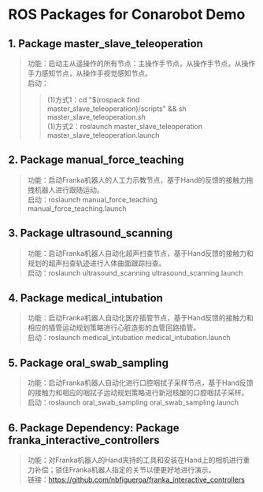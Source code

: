 # ROS Packages for Conarobot Demo

## 1. Package master_slave_teleoperation

> 功能：启动主从遥操作的所有节点：主操作手节点，从操作手节点，从操作手力感知节点，从操作手视觉感知节点。<br>
> 启动：
>> (1)方式1：cd "$(rospack find master_slave_teleoperation)/scripts" && sh master_slave_teleoperation.sh <br>
>> (1)方式2：roslaunch master_slave_teleoperation master_slave_teleoperation.launch

## 2. Package manual_force_teaching

> 功能：启动Franka机器人的人工力示教节点，基于Hand的反馈的接触力拖拽机器人进行跟随运动。<br>
> 启动：roslaunch manual_force_teaching manual_force_teaching.launch

## 3. Package ultrasound_scanning

> 功能：启动Franka机器人自动化超声扫查节点，基于Hand反馈的接触力和规划的超声扫查轨迹进行人体曲面跟踪扫查。<br>
> 启动：roslaunch ultrasound_scanning ultrasound_scanning.launch

## 4. Package medical_intubation

> 功能：启动Franka机器人自动化医疗插管节点，基于Hand反馈的接触力和相应的插管运动规划策略进行心脏造影的血管回路插管。<br>
> 启动：roslaunch medical_intubation medical_intubation.launch

## 5. Package oral_swab_sampling

> 功能：启动Franka机器人自动化进行口腔咽拭子采样节点，基于Hand反馈的接触力和相应的咽拭子运动规划策略进行新冠核酸的口腔咽拭子采样。<br>
> 启动：roslaunch oral_swab_sampling oral_swab_sampling.launch

## 6. Package Dependency: Package franka_interactive_controllers

> 功能：对Franka机器人的Hand夹持的工具和安装在Hand上的相机进行重力补偿；锁住Franka机器人指定的关节以便更好地进行演示。<br>
> 链接：https://github.com/nbfigueroa/franka_interactive_controllers
